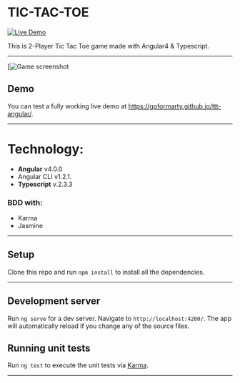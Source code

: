 # TIC-TAC-TOE 

[![Live Demo](https://img.shields.io/badge/demo-online-green.svg)](https://goformarty.github.io/ttt-angular/)

This is 2-Player Tic Tac Toe game made with Angular4 & Typescript.

---

[![Game screenshot](https://user-images.githubusercontent.com/14976588/29963895-44810012-8f00-11e7-853d-09a83ad901c4.png "Game screenshot")

## Demo
You can test a fully working live demo at https://goformarty.github.io/ttt-angular/.

---

# Technology:
- **Angular** v4.0.0
- Angular CLI v1.2.1.
- **Typescript** v.2.3.3

### BDD with:
- Karma
- Jasmine

---

## Setup
Clone this repo and run `npm install` to install all the dependencies.

---

## Development server

Run `ng serve` for a dev server. Navigate to `http://localhost:4200/`. The app will automatically reload if you change any of the source files.

## Running unit tests

Run `ng test` to execute the unit tests via [Karma](https://karma-runner.github.io).

---
